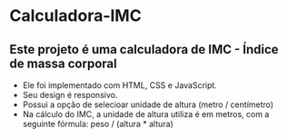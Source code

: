 # Calculadora-IMC

## Este projeto é uma calculadora de IMC - Índice de massa corporal

- Ele foi implementado com HTML, CSS e JavaScript. 
- Seu design é responsivo.
- Possui a opção de selecioar unidade de altura (metro / centímetro)
- Na cálculo do IMC, a unidade de altura utiliza é em metros, com a seguinte fórmula: peso / (altura * altura)
